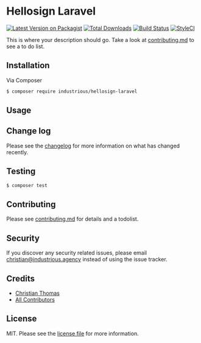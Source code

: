 # Hellosign Laravel

[![Latest Version on Packagist][ico-version]][link-packagist]
[![Total Downloads][ico-downloads]][link-downloads]
[![Build Status][ico-travis]][link-travis]
[![StyleCI][ico-styleci]][link-styleci]

This is where your description should go. Take a look at [contributing.md](contributing.md) to see a to do list.

## Installation

Via Composer

``` bash
$ composer require industrious/hellosign-laravel
```

## Usage

## Change log

Please see the [changelog](changelog.md) for more information on what has changed recently.

## Testing

``` bash
$ composer test
```

## Contributing

Please see [contributing.md](contributing.md) for details and a todolist.

## Security

If you discover any security related issues, please email christian@industrious.agency instead of using the issue tracker.

## Credits

- [Christian Thomas][link-author]
- [All Contributors][link-contributors]

## License

MIT. Please see the [license file](license.md) for more information.

[ico-version]: https://img.shields.io/packagist/v/industrious/hellosignlaravel.svg?style=flat-square
[ico-downloads]: https://img.shields.io/packagist/dt/industrious/hellosignlaravel.svg?style=flat-square
[ico-travis]: https://img.shields.io/travis/industrious/hellosignlaravel/master.svg?style=flat-square
[ico-styleci]: https://styleci.io/repos/12345678/shield

[link-packagist]: https://packagist.org/packages/industrious/hellosignlaravel
[link-downloads]: https://packagist.org/packages/industrious/hellosignlaravel
[link-travis]: https://travis-ci.org/industrious/hellosignlaravel
[link-styleci]: https://styleci.io/repos/12345678
[link-author]: https://github.com/industrious
[link-contributors]: ../../contributors]
